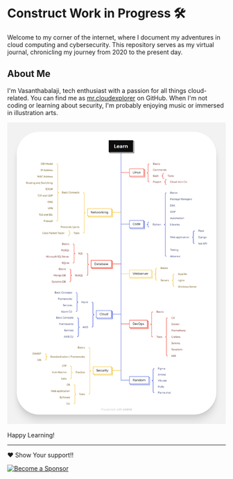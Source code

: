 # Construct Work in Progress 🛠️

Welcome to my corner of the internet, where I document my adventures in cloud computing and cybersecurity. This repository serves as my virtual journal, chronicling my journey from 2020 to the present day.

## About Me
I'm Vasanthabalaji, tech enthusiast with a passion for all things cloud-related. You can find me as [mr.cloudexplorer](https://github.com/Vasanthabalaji01) on GitHub. When I'm not coding or learning about security, I'm probably enjoying music or immersed in illustration arts.

![Learning](docs/img/learn.png)

Happy Learning!

----

❤️ Show Your support!! 

[![Become a Sponsor](https://img.shields.io/github/sponsors/Vasanthabalaji01)](https://github.com/Vasanthabalaji01)
